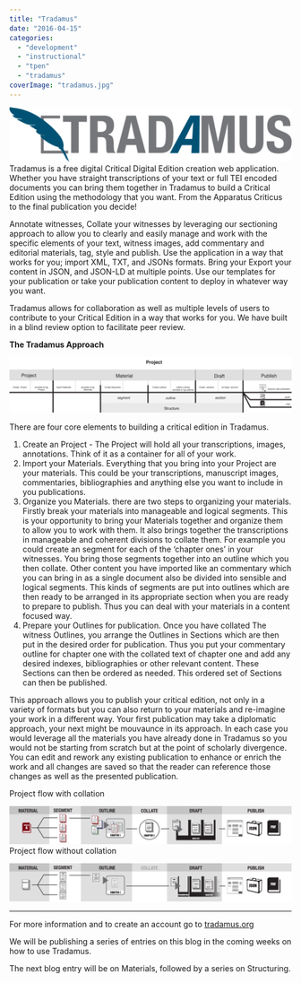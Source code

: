 ```yaml
---
title: "Tradamus"
date: "2016-04-15"
categories: 
  - "development"
  - "instructional"
  - "tpen"
  - "tradamus"
coverImage: "tradamus.jpg"
---
```


[![TRAD_Fullogo](images/TRAD_Fullogo-1024x200.png)](http://ongcdh.org/wp-content/uploads/2016/04/TRAD_Fullogo.png)Tradamus is a free digital Critical Digital Edition creation web application. Whether you have straight transcriptions of your text or full TEI encoded documents you can bring them together in Tradamus to build a Critical Edition using the methodology that you want. From the Apparatus Criticus to the final publication you decide!

Annotate witnesses, Collate your witnesses by leveraging our sectioning approach to allow you to clearly and easily manage and work with the specific elements of your text, witness images, add commentary and editorial materials, tag, style and publish. Use the application in a way that works for you; import XML, TXT, and JSONs formats. Bring your Export your content in JSON, and JSON-LD at multiple points. Use our templates for your publication or take your publication content to deploy in whatever way you want.

Tradamus allows for collaboration as well as multiple levels of users to contribute to your Critical Edition in a way that works for you. We have built in a blind review option to facilitate peer review.

 

**The Tradamus Approach**

![project](images/project-1024x200.png)

There are four core elements to building a critical edition in Tradamus.

1. Create an Project - The Project will hold all your transcriptions, images, annotations. Think of it as a container for all of your work.
2. Import your Materials. Everything that you bring into your Project are your materials. This could be your transcriptions, manuscript images, commentaries, bibliographies and anything else you want to include in you publications.
3. Organize you Materials. there are two steps to organizing your materials. Firstly break your materials into manageable and logical segments. This is your opportunity to bring your Materials together and organize them to allow you to work with them. It also brings together the transcriptions in manageable and coherent divisions to collate them. For example you could create an segment for each of the ‘chapter ones’ in your witnesses. You bring those segments together into an outline which you then collate. Other content you have imported like an commentary which you can bring in as a single document also be divided into sensible and logical segments. This kinds of segments are put into outlines which are then ready to be arranged in its appropriate section when you are ready to prepare to publish. Thus you can deal with your materials in a content focused way.
4. Prepare your Outlines for publication. Once you have collated The witness Outlines, you arrange the Outlines in Sections which are then put in the desired order for publication. Thus you put your commentary outline for chapter one with the collated text of chapter one and add any desired indexes, bibliographies or other relevant content. These Sections can then be ordered as needed. This ordered set of Sections can then be published.

 

This approach allows you to publish your critical edition, not only in a variety of formats but you can also return to your materials and re-imagine your work in a different way. Your first publication may take a diplomatic approach, your next might be mouvaunce in its approach. In each case you would leverage all the materials you have already done in Tradamus so you would not be starting from scratch but at the point of scholarly divergence. You can edit and rework any existing publication to enhance or enrich the work and all changes are saved so that the reader can reference those changes as well as the presented publication.

 

Project flow with collation

[![PROJECT-FLOW](images/PROJECT-FLOW-1024x139.png)](http://ongcdh.org/wp-content/uploads/2016/04/PROJECT-FLOW.png) Project flow without collation

[![PROJECTFLOWWITH-COLLATION](images/PROJECTFLOWWITH-COLLATION-1024x139.png)](http://ongcdh.org/wp-content/uploads/2016/04/PROJECTFLOWWITH-COLLATION.png)

 

* * *

For more information and to create an account go to [tradamus.org](http://tradamus.org/)

 

We will be publishing a series of entries on this blog in the coming weeks on how to use Tradamus.

The next blog entry will be on Materials, followed by a series on Structuring.
